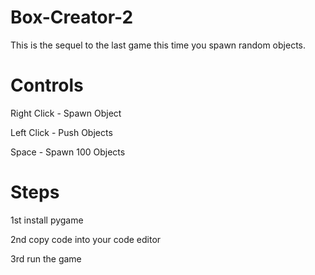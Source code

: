 # Box-Creator-2

This is the sequel to the last game this time you spawn random objects.

# Controls
Right Click - Spawn Object

Left Click - Push Objects

Space - Spawn 100 Objects

# Steps
1st install pygame

2nd copy code into your code editor

3rd run the game
